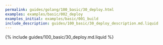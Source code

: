 ```yaml
---
permalink: guides/golang/100_basic/30_deploy.html
examples: examples/basic/002_deploy
examples_initial: examples/basic/001_build
include_description: guides/100_basic/30_deploy_description.md.liquid
---
```


{% include guides/100_basic/30_deploy.md.liquid %}
